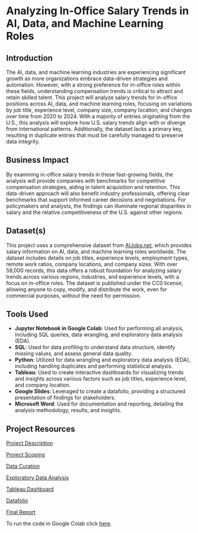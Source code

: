 # Analyzing In-Office Salary Trends in AI, Data, and Machine Learning Roles

## Introduction

The AI, data, and machine learning industries are experiencing significant growth as more organizations
embrace data-driven strategies and automation. However, with a strong preference for in-office roles
within these fields, understanding compensation trends is critical to attract and retain skilled talent. This
project will analyze salary trends for in-office positions across AI, data, and machine learning roles,
focusing on variations by job title, experience level, company size, company location, and changes over
time from 2020 to 2024. With a majority of entries originating from the U.S., this analysis will explore
how U.S. salary trends align with or diverge from international patterns. Additionally, the dataset lacks
a primary key, resulting in duplicate entries that must be carefully managed to preserve data integrity.

## Business Impact

By examining in-office salary trends in these fast-growing fields, the analysis will provide companies
with benchmarks for competitive compensation strategies, aiding in talent acquisition and retention.
This data-driven approach will also benefit industry professionals, offering clear benchmarks that
support informed career decisions and negotiations. For policymakers and analysts, the findings can
illuminate regional disparities in salary and the relative competitiveness of the U.S. against other regions.

## Dataset(s)

This project uses a comprehensive dataset from [AIJobs.net](https://aijobs.net/), which provides salary information on AI,
data, and machine learning roles worldwide. The dataset includes details on job titles, experience levels,
employment types, remote work ratios, company locations, and company sizes. With over 59,000
records, this data offers a robust foundation for analyzing salary trends across various regions,
industries, and experience levels, with a focus on in-office roles. The dataset is published under the
CC0 license, allowing anyone to copy, modify, and distribute the work, even for commercial purposes,
without the need for permission.

## Tools Used

- **Jupyter Notebook in Google Colab**: Used for performing all analysis, including SQL queries, data wrangling, and exploratory data analysis (EDA).
- **SQL**: Used for data profiling to understand data structure, identify missing values, and assess general data quality.
- **Python**: Utilized for data wrangling and exploratory data analysis (EDA), including handling duplicates and performing statistical analysis.
- **Tableau**: Used to create interactive dashboards for visualizing trends and insights across various factors such as job titles, experience level, and company location.
- **Google Slides**: Leveraged to create a datafolio, providing a structured presentation of findings for stakeholders.
- **Microsoft Word**: Used for documentation and reporting, detailing the analysis methodology, results, and insights.

## Project Resources

[Project Description](https://github.com/andrebjardim/AI-ML-Data-Salaries-Project/blob/main/Docs/Project_Description.pdf)

[Project Scoping](https://github.com/andrebjardim/AI-ML-Data-Salaries-Project/blob/main/Docs/Project_Scoping.pdf)

[Data Curation](https://github.com/andrebjardim/AI-ML-Data-Salaries-Project/blob/main/Docs/Data_Curation.pdf)

[Exploratory Data Analysis](https://github.com/andrebjardim/AI-ML-Data-Salaries-Project/blob/main/Docs/Exploratory_Data_Analysis.pdf)

[Tableau Dashboard](https://public.tableau.com/app/profile/andrejardim/viz/In-OfficeSalaryTrendsinAIDataandMachineLearningRoles2024/Salaries)

[Datafolio](https://github.com/andrebjardim/AI-ML-Data-Salaries-Project/blob/main/DataFolio.pdf)

[Final Report](https://github.com/andrebjardim/AI-ML-Data-Salaries-Project/blob/main/Docs/Final_Report.pdf)

To run the code in Google Colab click [here](https://colab.research.google.com/drive/1QjADlgvIQUAn1XokoE4mmoBp_vOkR53u?usp=sharing).

